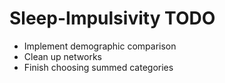 # Sleep-Impulsivity TODO
- Implement demographic comparison
- Clean up networks
- Finish choosing summed categories
